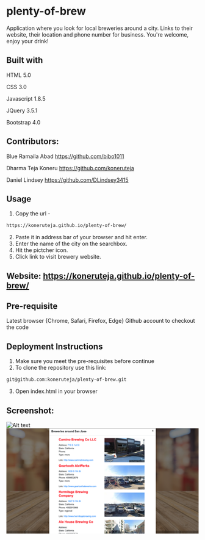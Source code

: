 # plenty-of-brew

Application where you look for local breweries around a city. 
Links to their website, their location and phone number for business.
You're welcome, enjoy your drink!

## Built with 

HTML 5.0

CSS 3.0

Javascript 1.8.5

JQuery 3.5.1

Bootstrap 4.0

## Contributors:

Blue Ramaila Abad   https://github.com/bibo1011

Dharma Teja Koneru  https://github.com/koneruteja

Daniel Lindsey      https://github.com/DLindsey3415

## Usage

1. Copy the url - 
  ```bash
  https://koneruteja.github.io/plenty-of-brew/
  ```
2. Paste it in address bar of your browser and hit enter.
3. Enter the name of the city on the searchbox.
4. Hit the pictcher icon.
5. Click link to visit brewery website.

## Website:  https://koneruteja.github.io/plenty-of-brew/ 

## Pre-requisite

Latest browser {Chrome, Safari, Firefox, Edge}
Github account to checkout the code

## Deployment Instructions

1. Make sure you meet the pre-requisites before continue
2. To clone the repository use this link: 
  ```bash
  git@github.com:koneruteja/plenty-of-brew.git
  ```
3. Open index.html in your browser

## Screenshot:

![Alt text](./assets/images/plenty-of-brew-img1.png "Plenty of Brew")
![Alt text](./assets/images/plenty-of-brew-img3.png "Plenty of Brew")
